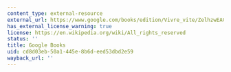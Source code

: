 ```yaml
---
content_type: external-resource
external_url: https://www.google.com/books/edition/Vivre_vite/ZelhzwEACAAJ?hl=en
has_external_license_warning: true
license: https://en.wikipedia.org/wiki/All_rights_reserved
status: ''
title: Google Books
uid: cd8d03eb-50a1-445e-8b6d-eed53dbd2e59
wayback_url: ''
---
```


